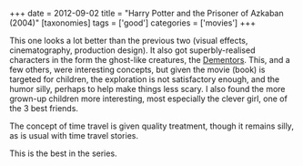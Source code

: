 +++
date = 2012-09-02
title = "Harry Potter and the Prisoner of Azkaban (2004)"
[taxonomies]
tags = ['good']
categories = ['movies']
+++

This one looks a lot better than the previous two (visual effects,
cinematography, production design). It also got superbly-realised
characters in the form the ghost-like creatures, the [Dementors]. This,
and a few others, were interesting concepts, but given the movie (book)
is targeted for children, the exploration is not satisfactory enough,
and the humor silly, perhaps to help make things less scary. I also
found the more grown-up children more interesting, most especially the
clever girl, one of the 3 best friends.

The concept of time travel is given quality treatment, though it remains
silly, as is usual with time travel stories.

This is the best in the series.

  [Dementors]: http://en.wikipedia.org/wiki/Dementors
